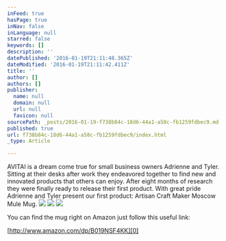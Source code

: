 ```yaml
---
inFeed: true
hasPage: true
inNav: false
inLanguage: null
starred: false
keywords: []
description: ''
datePublished: '2016-01-19T21:11:48.365Z'
dateModified: '2016-01-19T21:11:42.411Z'
title: ''
author: []
authors: []
publisher:
  name: null
  domain: null
  url: null
  favicon: null
sourcePath: _posts/2016-01-19-f738b84c-18d6-44a1-a58c-fb1259fdbec9.md
published: true
url: f738b84c-18d6-44a1-a58c-fb1259fdbec9/index.html
_type: Article

---
```

AVITAI is a dream come true for small business owners  Adrienne and Tyler. Sitting at their desks after work they endeavored together to find new and innovated products that others can enjoy. After eight months of research they were finally ready to release their first product. With great pride Adrienne and Tyler present our first product: Artisan Craft Maker Moscow Mule Mug. ![](https://the-grid-user-content.s3-us-west-2.amazonaws.com/f00b04d3-c0d3-4213-8d44-52536bfcad8b.jpg)
![](https://the-grid-user-content.s3-us-west-2.amazonaws.com/81a6b681-c865-46c8-a519-de03135ffd94.jpg)
![](https://the-grid-user-content.s3-us-west-2.amazonaws.com/e90b27bd-4a3a-4ea9-a831-5f1b7ec32ff4.jpg)

You can find the mug right on Amazon just follow this useful link: 

[http://www.amazon.com/dp/B019NSF4KK][0]

[0]: http://www.amazon.com/dp/B019NSF4KK